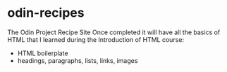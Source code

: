# odin-recipes
The Odin Project Recipe Site
Once completed it will have all the basics of HTML that I learned during the Introduction of HTML course:
- HTML boilerplate
- headings, paragraphs, lists, links, images
